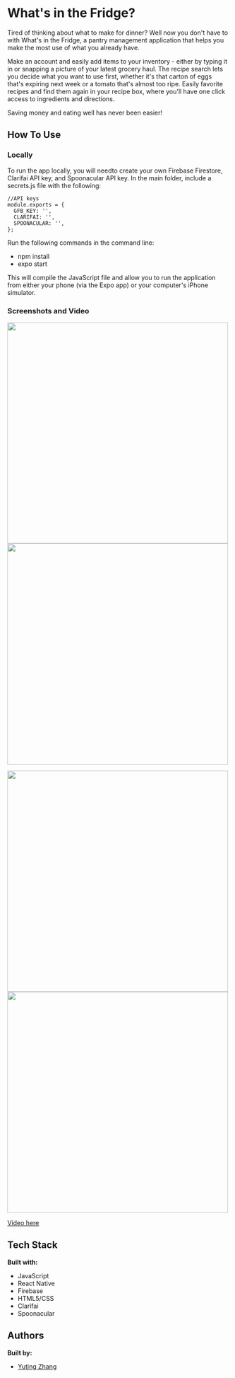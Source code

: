 # What's in the Fridge?

Tired of thinking about what to make for dinner? Well now you don't have to with What's in the Fridge, a pantry management application that helps you make the most use of what you already have.

Make an account and easily add items to your inventory - either by typing it in or snapping a picture of your latest grocery haul. The recipe search lets you decide what you want to use first, whether it's that carton of eggs that's expiring next week or a tomato that's almost too ripe. Easily favorite recipes and find them again in your recipe box, where you'll have one click access to ingredients and directions.

Saving money and eating well has never been easier!

## How To Use

### Locally

To run the app locally, you will needto create your own Firebase Firestore, Clarifai API key, and Spoonacular API key. In the main folder, include a secrets.js file with the following:

```
//API keys
module.exports = {
  GFB_KEY: '',
  CLARIFAI: '',
  SPOONACULAR: '',
};

```

Run the following commands in the command line:

- npm install
- expo start

This will compile the JavaScript file and allow you to run the application from either your phone (via the Expo app) or your computer's iPhone simulator.

### Screenshots and Video

<p float="left">
<img src="https://i.imgur.com/yFEcThM.jpg" height="500px" style='display: inline-block'/>
<img src="https://i.imgur.com/T0by7nc.jpg" height="500px" style='display: inline-block'/>
</p>
<p float="left">
<img src="https://i.imgur.com/rdRwXGt.jpg" height="500px" style='display: inline-block'/>
<img src="https://i.imgur.com/Bdspvzp.jpg" height="500px" style='display: inline-block'/>
</p>

[Video here](https://i.imgur.com/h6ElnHj.mp4)

## Tech Stack

**Built with:**

- JavaScript
- React Native
- Firebase
- HTML5/CSS
- Clarifai
- Spoonacular

## Authors

**Built by:**

- [Yuting Zhang](https://github.com/yzhang729)

